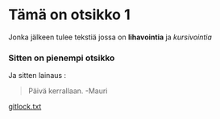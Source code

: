 # Tämä on otsikko 1

Jonka jälkeen tulee tekstiä jossa on **lihavointia** ja *kursivointia*

### Sitten on pienempi otsikko 

Ja sitten lainaus :

> Päivä kerrallaan.
> -Mauri

[gitlock.txt](https://github.com/LauriSakari/ot-harjoitustyo/blob/master/laskarit/gitlog.txt)
